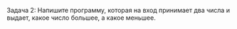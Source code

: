 Задача 2: Напишите программу, которая на вход принимает 
два числа и выдает, какое число большее, а какое меньшее.
